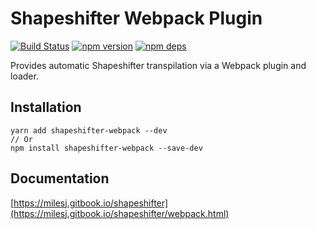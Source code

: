 # Shapeshifter Webpack Plugin

[![Build Status](https://github.com/milesj/shapeshifter/workflows/Build/badge.svg)](https://github.com/milesj/shapeshifter/actions?query=branch%3Amaster)
[![npm version](https://badge.fury.io/js/shapeshifter-webpack.svg)](https://www.npmjs.com/package/shapeshifter-webpack)
[![npm deps](https://david-dm.org/milesj/shapeshifter.svg?path=packages/webpack)](https://www.npmjs.com/package/shapeshifter-webpack)

Provides automatic Shapeshifter transpilation via a Webpack plugin and loader.

## Installation

```
yarn add shapeshifter-webpack --dev
// Or
npm install shapeshifter-webpack --save-dev
```

## Documentation

[https://milesj.gitbook.io/shapeshifter](https://milesj.gitbook.io/shapeshifter/webpack.html)
